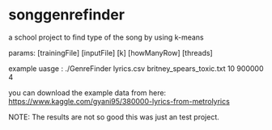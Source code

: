 # songgenrefinder
a school project to find type of the song by using k-means

params: [trainingFile] [inputFile] [k] [howManyRow] [threads]

example uasge : ./GenreFinder lyrics.csv britney_spears_toxic.txt 10 900000 4

you can download the example data from here: https://www.kaggle.com/gyani95/380000-lyrics-from-metrolyrics

NOTE: The results are not so good this was just an test project.
